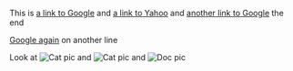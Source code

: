 This is [a link to Google][google] and [a link to Yahoo][yahoo] and [another link to Google][google] the end

[Google again][google] on another line

[google]: http://google.com/ "Google"
[yahoo]: http://yahoo.com/ "Yahoo"

Look at ![Cat pic][1] and ![Cat pic][1] and ![Doc pic][2]

[1]: /images/cat.png "Cat"
[2]: /images/dog.png "Dog"
